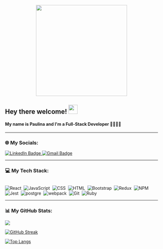 <div id="header" align="center">
  <img src="https://media.giphy.com/media/L1R1tvI9svkIWwpVYr/giphy.gif" width="300"/>
</div>

<h2>
  Hey there welcome!
  <img src="https://media.giphy.com/media/hvRJCLFzcasrR4ia7z/giphy.gif" width="30px"/>
</h2>

#### My name is Paulina and I'm a Full-Stack Developer 👩🏻‍💻✨

----

### 🌐 My Socials:

<div id="badges">
    <a href="https://www.linkedin.com/in/paulina-gonzalez-cantu/">
    <img src="https://img.shields.io/badge/LinkedIn-blue?style=for-the-badge&logo=linkedin&logoColor=white" alt="LinkedIn Badge"/>
    </a>
  <a href="">
    <img src="https://img.shields.io/badge/Gmail-D14836?style=for-the-badge&logo=gmail&logoColor=white" alt="Gmail Badge"/>
    </a>
  
</div>

---

### 💻 My Tech Stack:
</br>
<div>
    <img src="https://img.shields.io/badge/React-20232A?style=for-the-badge&logo=react&logoColor=61DAFB" title="React" alt="React" width="auto" height="auto"/>&nbsp;
    <img src="https://img.shields.io/badge/JavaScript-323330?style=for-the-badge&logo=javascript&logoColor=F7DF1E" title="JavaScript" alt="JavaScript" width="auto" height="auto"/>&nbsp;
    <img src="https://img.shields.io/badge/CSS3-1572B6?style=for-the-badge&logo=css3&logoColor=white"  title="CSS3" alt="CSS" width="auto" height="auto"/>&nbsp;
    <img src="https://img.shields.io/badge/HTML5-E34F26?style=for-the-badge&logo=html5&logoColor=white" title="HTML5" alt="HTML" width="auto" height="auto"/>&nbsp;
    <img src="https://img.shields.io/badge/Bootstrap-563D7C?style=for-the-badge&logo=bootstrap&logoColor=white" title="Bootstrap" alt="Bootstrap" width="auto" height="auto"/>&nbsp;
    <img src="https://img.shields.io/badge/Redux-593D88?style=for-the-badge&logo=redux&logoColor=white" title="Redux" alt="Redux" width="auto" height="auto"/>&nbsp;
    <img src="https://img.shields.io/badge/npm-CB3837?style=for-the-badge&logo=npm&logoColor=white" title="NPM" alt="NPM" width="auto" height="auto"/>&nbsp;
    <img src="https://img.shields.io/badge/Jest-C21325?style=for-the-badge&logo=jest&logoColor=white" title="Jest" alt="Jest" width="auto" height="auto"/>&nbsp;
    <img src="https://img.shields.io/badge/PostgreSQL-316192?style=for-the-badge&logo=postgresql&logoColor=white" title="postgre" alt="postgre" width="auto" height="auto"/>&nbsp;
    <img src="https://img.shields.io/badge/Webpack-8DD6F9?style=for-the-badge&logo=Webpack&logoColor=white" title="webpack" alt="webpack" width="auto" height="auto"/>&nbsp;
    <img src="https://img.shields.io/badge/GIT-E44C30?style=for-the-badge&logo=git&logoColor=white" title="Git" alt="Git" width="auto" height="auto"/>&nbsp;
  <img src="https://img.shields.io/badge/Ruby-CC342D?style=for-the-badge&logo=ruby&logoColor=white" title="Ruby" alt="Ruby" width="auto" height="auto"/>&nbsp;
</div>

---

### 📊 My GitHub Stats:
![](https://github-readme-stats.vercel.app/api?username=paulinagonzalezc&theme=dark&hide_border=false&include_all_commits=true&count_private=true)<br/>

[![GitHub Streak](http://github-readme-streak-stats.herokuapp.com?user=paulinagonzalezc&theme=dark&border_radius=9)](https://git.io/streak-stats)

[![Top Langs](https://github-readme-stats.vercel.app/api/top-langs/?username=paulinagonzalezc&layout=compact&theme=vision-friendly-dark)](https://github.com/anuraghazra/github-readme-stats)
